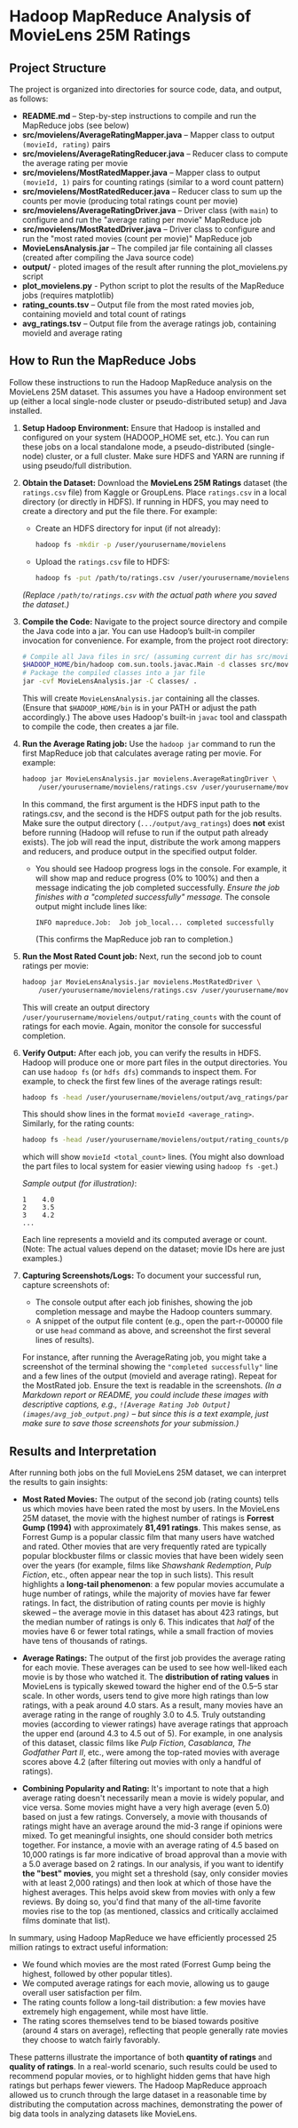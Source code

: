 # Hadoop MapReduce Analysis of MovieLens 25M Ratings

## Project Structure

The project is organized into directories for source code, data, and output, as follows:

* **README.md** – Step-by-step instructions to compile and run the MapReduce jobs (see below)
* **src/movielens/AverageRatingMapper.java** – Mapper class to output `(movieId, rating)` pairs
* **src/movielens/AverageRatingReducer.java** – Reducer class to compute the average rating per movie
* **src/movielens/MostRatedMapper.java** – Mapper class to output `(movieId, 1)` pairs for counting ratings (similar to a word count pattern)
* **src/movielens/MostRatedReducer.java** – Reducer class to sum up the counts per movie (producing total ratings count per movie)
* **src/movielens/AverageRatingDriver.java** – Driver class (with `main`) to configure and run the "average rating per movie" MapReduce job
* **src/movielens/MostRatedDriver.java** – Driver class to configure and run the "most rated movies (count per movie)" MapReduce job
* **MovieLensAnalysis.jar** – The compiled jar file containing all classes (created after compiling the Java source code)
* **output/** - ploted images of the result after running the plot_movielens.py script
* **plot_movielens.py** - Python script to plot the results of the MapReduce jobs (requires matplotlib)
* **rating_counts.tsv** – Output file from the most rated movies job, containing movieId and total count of ratings
* **avg_ratings.tsv** – Output file from the average ratings job, containing movieId and average rating


## How to Run the MapReduce Jobs

Follow these instructions to run the Hadoop MapReduce analysis on the MovieLens 25M dataset. This assumes you have a Hadoop environment set up (either a local single-node cluster or pseudo-distributed setup) and Java installed.

1. **Setup Hadoop Environment:** Ensure that Hadoop is installed and configured on your system (HADOOP\_HOME set, etc.). You can run these jobs on a local standalone mode, a pseudo-distributed (single-node) cluster, or a full cluster. Make sure HDFS and YARN are running if using pseudo/full distribution.

2. **Obtain the Dataset:** Download the **MovieLens 25M Ratings** dataset (the `ratings.csv` file) from Kaggle or GroupLens. Place `ratings.csv` in a local directory (or directly in HDFS). If running in HDFS, you may need to create a directory and put the file there. For example:

   * Create an HDFS directory for input (if not already):

     ```bash
     hadoop fs -mkdir -p /user/yourusername/movielens
     ```
   * Upload the `ratings.csv` file to HDFS:

     ```bash
     hadoop fs -put /path/to/ratings.csv /user/yourusername/movielens/ratings.csv
     ```

   *(Replace `/path/to/ratings.csv` with the actual path where you saved the dataset.)*

3. **Compile the Code:** Navigate to the project source directory and compile the Java code into a jar. You can use Hadoop’s built-in compiler invocation for convenience. For example, from the project root directory:

   ```bash
   # Compile all Java files in src/ (assuming current dir has src/movielens/*.java)
   $HADOOP_HOME/bin/hadoop com.sun.tools.javac.Main -d classes src/movielens/*.java
   # Package the compiled classes into a jar file
   jar -cvf MovieLensAnalysis.jar -C classes/ .
   ```

   This will create `MovieLensAnalysis.jar` containing all the classes. (Ensure that `$HADOOP_HOME/bin` is in your PATH or adjust the path accordingly.) The above uses Hadoop's built-in `javac` tool and classpath to compile the code, then creates a jar file.

4. **Run the Average Rating job:** Use the `hadoop jar` command to run the first MapReduce job that calculates average rating per movie. For example:

   ```bash
   hadoop jar MovieLensAnalysis.jar movielens.AverageRatingDriver \
       /user/yourusername/movielens/ratings.csv /user/yourusername/movielens/output/avg_ratings
   ```

   In this command, the first argument is the HDFS input path to the ratings.csv, and the second is the HDFS output path for the job results. Make sure the output directory (`.../output/avg_ratings`) does **not** exist before running (Hadoop will refuse to run if the output path already exists). The job will read the input, distribute the work among mappers and reducers, and produce output in the specified output folder.

   * You should see Hadoop progress logs in the console. For example, it will show map and reduce progress (0% to 100%) and then a message indicating the job completed successfully. *Ensure the job finishes with a "completed successfully" message.* The console output might include lines like:

     ```
     INFO mapreduce.Job:  Job job_local... completed successfully
     ```

     (This confirms the MapReduce job ran to completion.)

5. **Run the Most Rated Count job:** Next, run the second job to count ratings per movie:

   ```bash
   hadoop jar MovieLensAnalysis.jar movielens.MostRatedDriver \
       /user/yourusername/movielens/ratings.csv /user/yourusername/movielens/output/rating_counts
   ```

   This will create an output directory `/user/yourusername/movielens/output/rating_counts` with the count of ratings for each movie. Again, monitor the console for successful completion.

6. **Verify Output:** After each job, you can verify the results in HDFS. Hadoop will produce one or more part files in the output directories. You can use `hadoop fs` (or `hdfs dfs`) commands to inspect them. For example, to check the first few lines of the average ratings result:

   ```bash
   hadoop fs -head /user/yourusername/movielens/output/avg_ratings/part-r-00000
   ```

   This should show lines in the format `movieId <average_rating>`. Similarly, for the rating counts:

   ```bash
   hadoop fs -head /user/yourusername/movielens/output/rating_counts/part-r-00000
   ```

   which will show `movieId <total_count>` lines. (You might also download the part files to local system for easier viewing using `hadoop fs -get`.)

   *Sample output (for illustration)*:

   ```
   1    4.0  
   2    3.5  
   3    4.2  
   ... 
   ```

   Each line represents a movieId and its computed average or count. (Note: The actual values depend on the dataset; movie IDs here are just examples.)

7. **Capturing Screenshots/Logs:** To document your successful run, capture screenshots of:

   * The console output after each job finishes, showing the job completion message and maybe the Hadoop counters summary.
   * A snippet of the output file content (e.g., open the part-r-00000 file or use `head` command as above, and screenshot the first several lines of results).

   For instance, after running the AverageRating job, you might take a screenshot of the terminal showing the `"completed successfully"` line and a few lines of the output (movieId and average rating). Repeat for the MostRated job. Ensure the text is readable in the screenshots. *(In a Markdown report or README, you could include these images with descriptive captions, e.g., `![Average Rating Job Output](images/avg_job_output.png)` – but since this is a text example, just make sure to save those screenshots for your submission.)*

## Results and Interpretation

After running both jobs on the full MovieLens 25M dataset, we can interpret the results to gain insights:

* **Most Rated Movies:** The output of the second job (rating counts) tells us which movies have been rated the most by users. In the MovieLens 25M dataset, the movie with the highest number of ratings is **Forrest Gump (1994)** with approximately **81,491 ratings**. This makes sense, as Forrest Gump is a popular classic film that many users have watched and rated. Other movies that are very frequently rated are typically popular blockbuster films or classic movies that have been widely seen over the years (for example, films like *Shawshank Redemption*, *Pulp Fiction*, etc., often appear near the top in such lists). This result highlights a **long-tail phenomenon**: a few popular movies accumulate a huge number of ratings, while the majority of movies have far fewer ratings. In fact, the distribution of rating counts per movie is highly skewed – the average movie in this dataset has about 423 ratings, but the median number of ratings is only 6. This indicates that *half* of the movies have 6 or fewer total ratings, while a small fraction of movies have tens of thousands of ratings.

* **Average Ratings:** The output of the first job provides the average rating for each movie. These averages can be used to see how well-liked each movie is by those who watched it. The **distribution of rating values** in MovieLens is typically skewed toward the higher end of the 0.5–5 star scale. In other words, users tend to give more high ratings than low ratings, with a peak around 4.0 stars. As a result, many movies have an average rating in the range of roughly 3.0 to 4.5. Truly outstanding movies (according to viewer ratings) have average ratings that approach the upper end (around 4.3 to 4.5 out of 5). For example, in one analysis of this dataset, classic films like *Pulp Fiction*, *Casablanca*, *The Godfather Part II*, etc., were among the top-rated movies with average scores above 4.2 (after filtering out movies with only a handful of ratings).

* **Combining Popularity and Rating:** It's important to note that a high average rating doesn't necessarily mean a movie is widely popular, and vice versa. Some movies might have a very high average (even 5.0) based on just a few ratings. Conversely, a movie with thousands of ratings might have an average around the mid-3 range if opinions were mixed. To get meaningful insights, one should consider both metrics together. For instance, a movie with an average rating of 4.5 based on 10,000 ratings is far more indicative of broad approval than a movie with a 5.0 average based on 2 ratings. In our analysis, if you want to identify **the "best" movies**, you might set a threshold (say, only consider movies with at least 2,000 ratings) and then look at which of those have the highest averages. This helps avoid skew from movies with only a few reviews. By doing so, you'd find that many of the all-time favorite movies rise to the top (as mentioned, classics and critically acclaimed films dominate that list).

In summary, using Hadoop MapReduce we have efficiently processed 25 million ratings to extract useful information:

* We found which movies are the most rated (Forrest Gump being the highest, followed by other popular titles).
* We computed average ratings for each movie, allowing us to gauge overall user satisfaction per film.
* The rating counts follow a long-tail distribution: a few movies have extremely high engagement, while most have little.
* The rating scores themselves tend to be biased towards positive (around 4 stars on average), reflecting that people generally rate movies they choose to watch fairly favorably.

These patterns illustrate the importance of both **quantity of ratings** and **quality of ratings**. In a real-world scenario, such results could be used to recommend popular movies, or to highlight hidden gems that have high ratings but perhaps fewer viewers. The Hadoop MapReduce approach allowed us to crunch through the large dataset in a reasonable time by distributing the computation across machines, demonstrating the power of big data tools in analyzing datasets like MovieLens.
